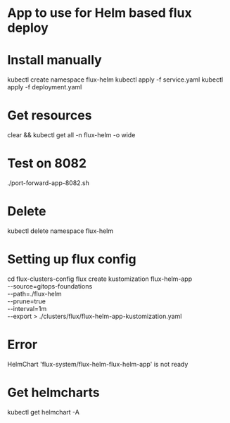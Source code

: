 # App to use for Helm based flux deploy

# Install manually
kubectl create namespace flux-helm
kubectl apply -f service.yaml
kubectl apply -f deployment.yaml

# Get resources
clear && kubectl get all -n flux-helm -o wide

# Test on 8082
./port-forward-app-8082.sh

# Delete
kubectl delete namespace flux-helm

# Setting up flux config
cd flux-clusters-config
flux create kustomization flux-helm-app \
--source=gitops-foundations \
--path=./flux-helm \
--prune=true \
--interval=1m \
--export > ./clusters/flux/flux-helm-app-kustomization.yaml

# Error
HelmChart 'flux-system/flux-helm-flux-helm-app' is not ready

# Get helmcharts
kubectl get helmchart -A 